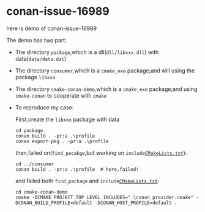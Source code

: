 # conan-issue-16989
here is demo of conan-issue-16989

The demo has two part:
- The directory `package`,which is a dll(`dll/libxxx.dll`) with data(`data/data.dat`)
- The directory `consumer`,which is a `cmake_exe` package;and will using the package `libxxx`
- The directory `cmake-conan-demo`,which is a `cmake_exe` package;and using `cmake-conan` to cooperate with `cmake`
- To reproduce my case:

    First,create the `libxxx` package with data
    ```
    cd package
    conan build . -pr:a .\profile
    conan export-pkg . -pr:a .\profile
    ``` 
    then,failed on(`find_pacakge`,but working on `include`[`CMakeLists.txt`](consumer/CMakeLists.txt)):
    ```
    cd ../consumer
    conan build . -pr:a .\profile  # here,failed!
    ```
    and failed both `find_package` and `include`[`CMakeLists.txt`](cmake-conan-demo/CMakeLists.txt):
    ```
    cd cmake-conan-demo
    cmake -DCMAKE_PROJECT_TOP_LEVEL_INCLUDES=".\conan_provider.cmake" -DCONAN_BUILD_PROFILE=default -DCONAN_HOST_PROFILE=default .
    ```